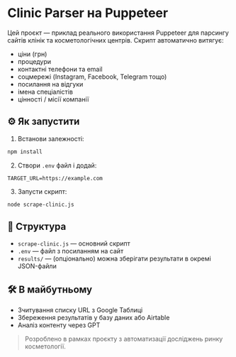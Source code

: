 # Clinic Parser на Puppeteer

Цей проєкт — приклад реального використання Puppeteer для парсингу сайтів клінік та косметологічних центрів. Скрипт автоматично витягує:

- ціни (грн)
- процедури
- контактні телефони та email
- соцмережі (Instagram, Facebook, Telegram тощо)
- посилання на відгуки
- імена спеціалістів
- цінності / місії компанії

## ⚙️ Як запустити

1. Встанови залежності:
```bash
npm install
```

2. Створи `.env` файл і додай:
```dotenv
TARGET_URL=https://example.com
```

3. Запусти скрипт:
```bash
node scrape-clinic.js
```

## 📂 Структура

- `scrape-clinic.js` — основний скрипт
- `.env` — файл з посиланням на сайт
- `results/` — (опціонально) можна зберігати результати в окремі JSON-файли

## 🛠️ В майбутньому

- Зчитування списку URL з Google Таблиці
- Збереження результатів у базу даних або Airtable
- Аналіз контенту через GPT

> Розроблено в рамках проєкту з автоматизації досліджень ринку косметології.